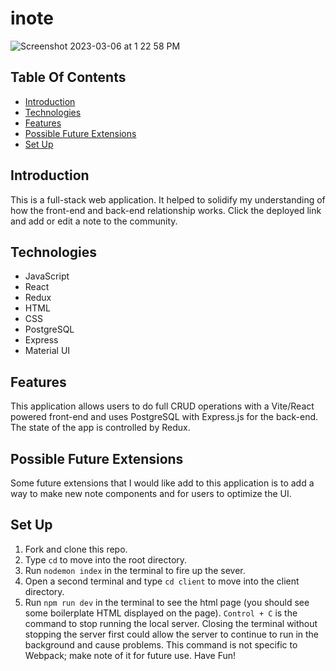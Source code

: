 # inote

![Screenshot 2023-03-06 at 1 22 58 PM](https://user-images.githubusercontent.com/105816411/223222256-44d41d80-e1f3-48db-93ff-7d381cb2b3f8.png)




## Table Of Contents

  - [Introduction](#introduction)
  - [Technologies](#technologies)
  - [Features](#features)
  - [Possible Future Extensions](#possible-future-extensions)
  - [Set Up](#set-up)

  ## Introduction

   This is a full-stack web application. It helped to solidify my understanding of how the front-end and back-end relationship works. Click the deployed link and add or edit a note to the community. 

  ## Technologies

  - JavaScript
  - React
  - Redux
  - HTML
  - CSS
  - PostgreSQL
  - Express
  - Material UI


  ## Features

  This application allows users to do full CRUD operations with a Vite/React powered front-end and uses PostgreSQL with Express.js for the back-end. The state of the app is controlled by Redux.

  ## Possible Future Extensions

  Some future extensions that I would like add to this application is to add a way to make new note components and for users to optimize the UI. 

  ## Set Up
  
  1. Fork and clone this repo.
  2. Type `cd` to move into the root directory.
  3. Run `nodemon index` in the terminal to fire up the sever.
  4. Open a second terminal and type `cd client` to move into the client directory.
  4. Run `npm run dev` in the terminal to see the html page (you should see some boilerplate HTML displayed on the page).  `Control + C` is the command to stop running the local server.  Closing the terminal without stopping the server first could allow the server to continue to run in the background and cause problems. This command is not specific to Webpack; make note of it for future use. Have Fun!



